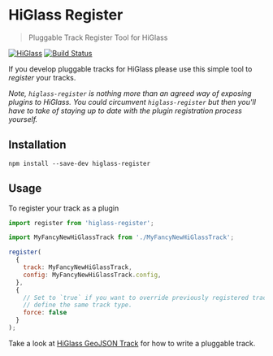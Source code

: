 # HiGlass Register

> Pluggable Track Register Tool for HiGlass

[![HiGlass](https://img.shields.io/badge/higlass-👍-red.svg?colorB=0f5d92)](http://higlass.io)
[![Build Status](https://img.shields.io/travis/higlass/higlass-register/master.svg?colorB=0f5d92)](https://travis-ci.org/higlass/higlass-register)

If you develop pluggable tracks for HiGlass please use this simple tool to _register_ your tracks.

_Note, `higlass-register` is nothing more than an agreed way of exposing plugins to HiGlass. You could circumvent `higlass-register` but then you'll have to take of staying up to date with the plugin registration process yourself._

## Installation

```
npm install --save-dev higlass-register
```

## Usage

To register your track as a plugin

```javascript
import register from 'higlass-register';

import MyFancyNewHiGlassTrack from './MyFancyNewHiGlassTrack';

register(
  {
    track: MyFancyNewHiGlassTrack,
    config: MyFancyNewHiGlassTrack.config,
  },
  {
    // Set to `true` if you want to override previously registered track that
    // define the same track type.
    force: false 
  }
);
```

Take a look at [HiGlass GeoJSON Track](https://github.com/flekschas/higlass-geojson) for how to write a pluggable track.

